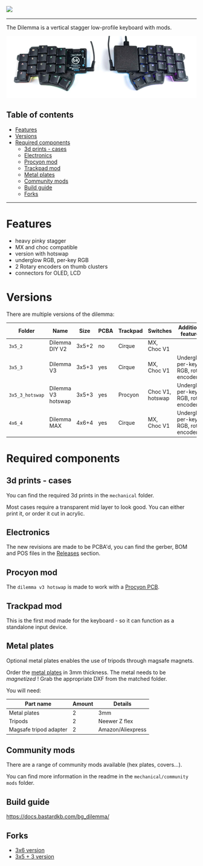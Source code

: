 ![](pics/logo.png)

---

The Dilemma is a vertical stagger low-profile keyboard with mods.

![](pics/1n.JPG)

## Table of contents

- [Features](#features)
- [Versions](#versions)
- [Required components](#required-components)
  - [3d prints - cases](#3d-prints---cases)
  - [Electronics](#electronics)
  - [Procyon mod](#procyon-mod)
  - [Trackpad mod](#trackpad-mod)
  - [Metal plates](#metal-plates)
  - [Community mods](#community-mods)
  - [Build guide](#build-guide)
  - [Forks](#forks)


---

# Features

- heavy pinky stagger
- MX and choc compatible
- version with hotswap
- underglow RGB, per-key RGB
- 2 Rotary encoders on thumb clusters
- connectors for OLED, LCD

# Versions

There are multiple versions of the dilemma:


| Folder          | Name               | Size  | PCBA | Trackpad | Switches         | Additional features                     |
| --------------- | ------------------ | ----- | ---- | -------- | ---------------- | --------------------------------------- |
| `3x5_2`         | Dilemma DIY V2     | 3x5+2 | no   | Cirque   | MX, Choc V1      |                                         |
| `3x5_3`         | Dilemma V3         | 3x5+3 | yes  | Cirque   | MX, Choc V1      | Underglow, per-key RGB, rotary encoders |
| `3x5_3_hotswap` | Dilemma V3 hotswap | 3x5+3 | yes  | Procyon  | Choc V1, hotswap | Underglow, per-key RGB, rotary encoders |
| `4x6_4`         | Dilemma MAX        | 4x6+4 | yes  | Cirque   | MX, Choc V1      | Underglow, per-key RGB, rotary encoders |


# Required components

## 3d prints - cases

You can find the required 3d prints in the `mechanical` folder.

Most cases require a transparent mid layer to look good. You can either print it, or order it cut in acrylic.

## Electronics

The new revisions are made to be PCBA'd, you can find the gerber, BOM and POS files in the [Releases](https://github.com/bastardkb/dilemma/releases) section.

## Procyon mod

The `dilemma v3 hotswap` is made to work with a [Procyon PCB](https://github.com/bstiq/procyon).

## Trackpad mod

This is the first mod made for the keyboard - so it can function as a standalone input device.

## Metal plates

Optional metal plates enables the use of tripods through magsafe magnets.

Order the [metal plates](mechanical/plates/v2/bottom_metal.dxf) in 3mm thickness. The metal needs to be *magnetized* !
Grab the appropriate DXF from the matched folder.

You will need:

| Part name              | Amount | Details           |
| ---------------------- | ------ | ----------------- |
| Metal plates           | 2      | 3mm               |
| Tripods                | 2      | Neewer Z flex     |
| Magsafe tripod adapter | 2      | Amazon/Aliexpress |

## Community mods

There are a range of community mods available (hex plates, covers...).

You can find more information in the readme in the `mechanical/community mods` folder.

## Build guide

https://docs.bastardkb.com/bg_dilemma/


## Forks

- [3x6 version](https://github.com/bstiq/Dilemma_3x6/)
- [3x5 + 3 version](https://github.com/dixls/Dilemma-3mod)
